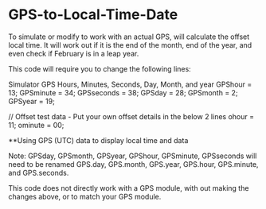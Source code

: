 # GPS-to-Local-Time-Date
To simulate or modify to work with an actual GPS, will calculate the offset local time.  It will work out if it is the end of the month,
end of the year, and even check if February is in a leap year.

This code will require you to change the following lines:

Simulator GPS Hours, Minutes, Seconds, Day, Month, and year
GPShour = 13;
GPSminute = 34;
GPSseconds = 38;
GPSday = 28;
GPSmonth = 2;
GPSyear = 19;

// Offset test data - Put your own offset details in the below 2 lines
ohour = 11;
ominute = 00;

**Using GPS (UTC) data to display local time and data

Note: GPSday, GPSmonth, GPSyear, GPShour, GPSminute, GPSseconds will need to be renamed GPS.day, GPS.month, GPS.year, GPS.hour, GPS.minute, and GPS.seconds.

This code does not directly work with a GPS module, with out making the changes above, or to match your GPS module.

